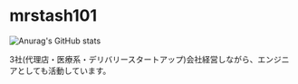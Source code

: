 # mrstash101
![Anurag's GitHub stats](https://github-readme-stats.vercel.app/api?username=mrstash101&count_private=true)

3社(代理店・医療系・デリバリースタートアップ)会社経営しながら、エンジニアとしても活動しています。
